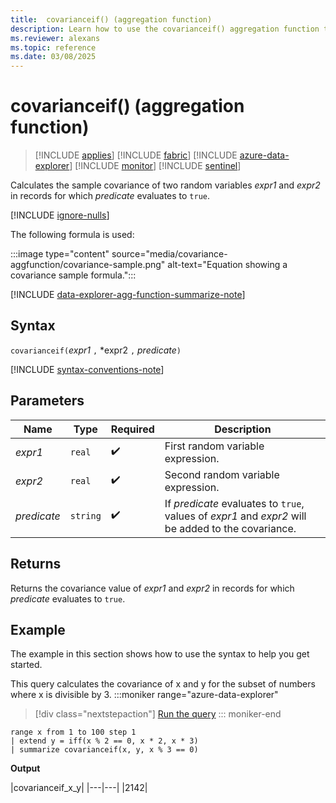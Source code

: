 ```yaml
---
title:  covarianceif() (aggregation function)
description: Learn how to use the covarianceif() aggregation function to calculate the sample covariance in an expression where the predicate evaluates to true.
ms.reviewer: alexans
ms.topic: reference
ms.date: 03/08/2025
---
```

# covarianceif() (aggregation function)

> [!INCLUDE [applies](../includes/applies-to-version/applies.md)] [!INCLUDE [fabric](../includes/applies-to-version/fabric.md)] [!INCLUDE [azure-data-explorer](../includes/applies-to-version/azure-data-explorer.md)] [!INCLUDE [monitor](../includes/applies-to-version/monitor.md)] [!INCLUDE [sentinel](../includes/applies-to-version/sentinel.md)]

Calculates the sample covariance of two random variables *expr1* and *expr2* in records for which *predicate* evaluates to `true`.

[!INCLUDE [ignore-nulls](../includes/ignore-nulls.md)]

The following formula is used:

:::image type="content" source="media/covariance-aggfunction/covariance-sample.png" alt-text="Equation showing a covariance sample formula.":::

[!INCLUDE [data-explorer-agg-function-summarize-note](../includes/agg-function-summarize-note.md)]

## Syntax

`covarianceif(`*expr1* `,` *expr2 `,` *predicate*`)`

[!INCLUDE [syntax-conventions-note](../includes/syntax-conventions-note.md)]

## Parameters

| Name | Type | Required | Description |
|--|--|--|--|
|*expr1* | `real` |  :heavy_check_mark: | First random variable expression.|
|*expr2* | `real` |  :heavy_check_mark: | Second random variable expression.|
|*predicate*| `string` |  :heavy_check_mark: | If *predicate* evaluates to `true`, values of *expr1* and *expr2* will be added to the covariance.|

## Returns

Returns the covariance value of *expr1* and *expr2* in records for which *predicate* evaluates to `true`.

## Example

The example in this section shows how to use the syntax to help you get started.

This query calculates the covariance of x and y for the subset of numbers where x is divisible by 3.
:::moniker range="azure-data-explorer"
> [!div class="nextstepaction"]
> <a href="https://dataexplorer.azure.com/clusters/help/databases/Samples?query=H4sIAAAAAAAAAyXLsQ6DIBhF4d2nOIuJNg6gMw9D9McwAA3SBk0fvtRO9w7nyzbuQsXlFNCUhFaKo8gT3X2QWiRunBi8c0OlZ8YY1NTMg%2Fk%2Fy9jS4xWCzf4S1vRux8ZVfCMT56%2FqWW44fgFVekM5cgAAAA==" target="_blank">Run the query</a>
::: moniker-end

```kusto
range x from 1 to 100 step 1
| extend y = iff(x % 2 == 0, x * 2, x * 3)
| summarize covarianceif(x, y, x % 3 == 0)
```

**Output**

|covarianceif_x_y|
|---|---|
|2142|
